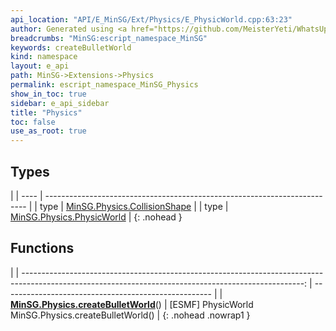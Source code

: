 ```yaml
---
api_location: "API/E_MinSG/Ext/Physics/E_PhysicWorld.cpp:63:23"
author: Generated using <a href="https://github.com/MeisterYeti/WhatsUpDoc">WhatsUpDoc</a>
breadcrumbs: "MinSG:escript_namespace_MinSG"
keywords: createBulletWorld
kind: namespace
layout: e_api
path: MinSG->Extensions->Physics
permalink: escript_namespace_MinSG_Physics
show_in_toc: true
sidebar: e_api_sidebar
title: "Physics"
toc: false
use_as_root: true
---
```


## Types

|
| ---- | ------------------------------------------------------------------------- | 
| type | [MinSG.Physics.CollisionShape](escript_type_MinSG_Physics_CollisionShape) | 
| type | [MinSG.Physics.PhysicWorld](escript_type_MinSG_Physics_PhysicWorld)       | 
{: .nohead }

## Functions

|
| ----------------------------------------------------------------------------------------------------------------------------------------------------: | ---------------------------------------------------- | 
| **[MinSG.Physics.createBulletWorld](classMinSG_1_1Physics_1_1PhysicWorld#classMinSG_1_1Physics_1_1PhysicWorld_1a40c7c007f11ecb53cfbbfe28bae8ba67)**() | [ESMF] PhysicWorld MinSG.Physics.createBulletWorld() | 
{: .nohead .nowrap1 }

